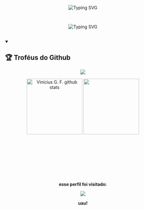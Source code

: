 <p align="center">
<img src="https://readme-typing-svg.demolab.com?font=Fira+Code&weight=440&size=22&pause=1000&color=847792&center=true&vCenter=true&repeat=false&width=435&lines=anthonyrct" alt="Typing SVG" /></a>
</p> <br>
  
  <p align="center">
 <img src="https://readme-typing-svg.demolab.com?font=Poppins&weight=600&size=18&duration=4989&pause=1000&color=7C1ADD&center=true&vCenter=true&width=435&lines=Prazer,+meu+nome+é+anthony.;Tenho+17+anos.;Posso+Não+Conhecer+Você.;Mas,+Lembre-se+Tenha+Sempre+Determinação." alt="Typing SVG" /></a>
  </p> <br>


<details open>
   <summary><h2>🏆 Troféus do Github</h2></summary>
<p align="center">
   <img src="https://github-profile-trophy.vercel.app/?username=anthonyrct&theme=dracula&row=2&no-bg=true&column=3&margin-w=15&margin-h=15" />
</p>
</details>

<div align="center">
  <img height="180em" src="https://github-readme-stats.vercel.app/api?username=anthonyrct&show_icons=true&count_private=true&hide_border=true&title_color=00bfbf&icon_color=00bfbf&text_color=c9d1d9&bg_color=0d1117" alt="Vinícius G. F. github stats" /> 
  <img height="180em" src="https://github-readme-stats.vercel.app/api/top-langs/?username=anthonyrct&layout=compact&hide_border=true&title_color=00bfbf&text_color=00bfbf&bg_color=0d1117" />
</div> <br> <br>


<div align="center">
    <br><br><br><br><br><br><p align="centre"><b>esse perfil foi visitado:     <p align="center"><img align="center" src="https://profile-counter.glitch.me/{anthonyrct}/count.svg" /></p>   uau!</b></p>  
    <br>
  </div>
